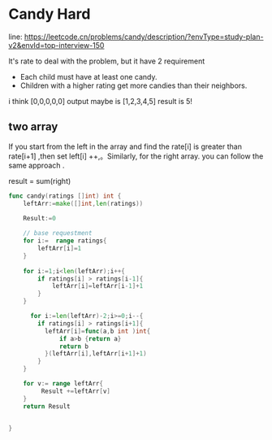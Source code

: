 # Candy Hard

line:
https://leetcode.cn/problems/candy/description/?envType=study-plan-v2&envId=top-interview-150

 lt's rate to deal with the problem, but it have 2 requirement

+  Each child must have at least one candy.
+  Children with a higher rating get more candies than their neighbors.


i think [0,0,0,0,0] output maybe is [1,2,3,4,5] result is 5!

##  two array

<!-- left arrau start left to right ,if find rate[i] more than rate[i+1] left[i]=i++
right array is same way.  seem greekly right? -->

If you start from the left in the array and find the rate[i] is greater than rate[i+1] ,then  set left[i] ++,。Similarly, for the right array. you can follow the same approach .

result = sum(right)

```go
func candy(ratings []int) int {
    leftArr:=make([]int,len(ratings))
  
    Result:=0

    // base requestment
    for i:=  range ratings{
        leftArr[i]=1
    }
    
    for i:=1;i<len(leftArr);i++{
        if ratings[i] > ratings[i-1]{
            leftArr[i]=leftArr[i-1]+1
        }
    }

      for i:=len(leftArr)-2;i>=0;i--{
        if ratings[i] > ratings[i+1]{
          leftArr[i]=func(a,b int )int{
              if a>b {return a}
              return b
          }(leftArr[i],leftArr[i+1]+1)
        }
    }

    for v:= range leftArr{
         Result +=leftArr[v]
    }
    return Result


}
```


